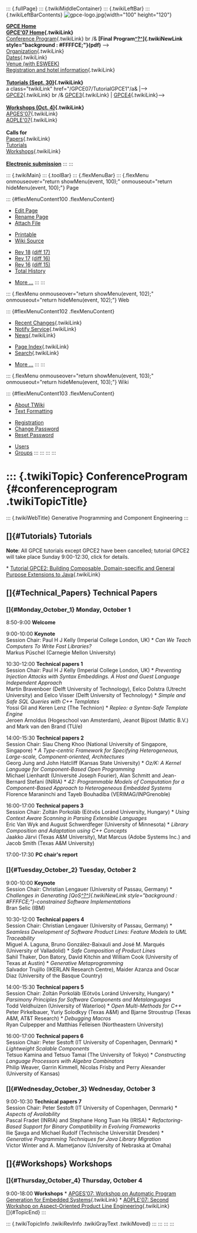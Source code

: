 ::: {.fullPage}
::: {.twikiMiddleContainer}
::: {.twikiLeftBar}
::: {.twikiLeftBarContents}
![gpce-logo.jpg](../pub/GPCE07/WebLeftBar/gpce-logo.jpg){width="100"
height="120"}

**[GPCE Home](http://www.gpce.org/)**\
**[GPCE\'07 Home](WebHome){.twikiLink}**\
[Conference Program](ConferenceProgram){.twikiLink} br /& **[Final
Program[^?^](/edit/GPCE07/PubGPCE07WebHomeGpceProgrampdf?topicparent=GPCE07.ConferenceProgram)]{.twikiNewLink
style="background : #FFFFCE;"}(pdf)** \--\>\
[Organization](ConferenceOrganization){.twikiLink}\
[Dates](ImportantDates){.twikiLink}\
[Venue (with
ESWEEK)](http://www.ida.liu.se/conferences/codes/esweek/venue.shtml)\
[Registration and hotel
information](ConferenceRegistration){.twikiLink}\
\
**[Tutorials (Sept. 30)](GpceTutorials){.twikiLink}**\
a class=\"twikiLink\" href=\"/GPCE07/TutorialGPCE1\"/a& \|\--\>
[GPCE2](TutorialGPCE2){.twikiLink} br /&
[GPCE3](/GPCE07/TutorialGPCE3){.twikiLink} \|
[GPCE4](/GPCE07/TutorialGPCE4){.twikiLink}\--\>\
\
**[Workshops (Oct. 4)](GpceWorkshops){.twikiLink}**\
[APGES\'07](APGES07){.twikiLink}\
[AOPLE\'07](AOPLE07){.twikiLink}\
\
**Calls for**\
[Papers](CallForPapers){.twikiLink}\
[Tutorials](http://resource-aware.org/twiki/bin/view/GPCE07/CallForTutorials)\
[Workshops](CallForWorkshops){.twikiLink}\
\
**[Electronic
submission](http://www.easychair.org/conferences/?conf=GPCE07)**
:::
:::

::: {.twikiMain}
::: {.toolBar}
::: {.flexMenuBar}
::: {.flexMenu onmouseover="return showMenu(event, 100);" onmouseout="return hideMenu(event, 100);"}
Page

::: {#flexMenuContent100 .flexMenuContent}
-   [Edit
    Page](http://www.program-transformation.org/edit/GPCE07/ConferenceProgram?t=1536828007)
-   [Rename
    Page](http://www.program-transformation.org/rename/GPCE07/ConferenceProgram)
-   [Attach
    File](http://www.program-transformation.org/attach/GPCE07/ConferenceProgram)

<!-- -->

-   [Printable](http://www.program-transformation.org/view/GPCE07/ConferenceProgram?skin=print.pattern)
-   [Wiki
    Source](http://www.program-transformation.org/view/GPCE07/ConferenceProgram?skin=text&raw=on&contenttype=text/plain)

<!-- -->

-   [Rev
    18](http://www.program-transformation.org/view/GPCE07/ConferenceProgram?rev=1.18)
    [(diff 17)](http://www.program-transformation.org/rdiff/GPCE07/ConferenceProgram?rev1=1.18&rev2=1.17)
-   [Rev
    17](http://www.program-transformation.org/view/GPCE07/ConferenceProgram?rev=1.17)
    [(diff 16)](http://www.program-transformation.org/rdiff/GPCE07/ConferenceProgram?rev1=1.17&rev2=1.16)
-   [Rev
    16](http://www.program-transformation.org/view/GPCE07/ConferenceProgram?rev=1.16)
    [(diff 15)](http://www.program-transformation.org/rdiff/GPCE07/ConferenceProgram?rev1=1.16&rev2=1.15)
-   [Total
    History](http://www.program-transformation.org/rdiff/GPCE07/ConferenceProgram)

<!-- -->

-   [More
    \...](http://www.program-transformation.org/oops/GPCE07/ConferenceProgram?template=oopsmore&param1=1.18&param2=1.18)
:::
:::

::: {.flexMenu onmouseover="return showMenu(event, 102);" onmouseout="return hideMenu(event, 102);"}
Web

::: {#flexMenuContent102 .flexMenuContent}
-   [Recent Changes](WebChanges){.twikiLink}
-   [Notify Service](WebNotify){.twikiLink}
-   [News](WebNews){.twikiLink}

<!-- -->

-   [Page Index](WebIndex){.twikiLink}
-   [Search](WebSearch){.twikiLink}

<!-- -->

-   [More
    \...](http://www.program-transformation.org/oops/GPCE07/ConferenceProgram?template=oopsmore&param1=1.18&param2=1.18)
:::
:::

::: {.flexMenu onmouseover="return showMenu(event, 103);" onmouseout="return hideMenu(event, 103);"}
Wiki

::: {#flexMenuContent103 .flexMenuContent}
-   [About
    TWiki](http://www.program-transformation.org/view/TWiki/WebHome)
-   [Text
    Formatting](http://www.program-transformation.org/view/TWiki/TextFormattingRules)

<!-- -->

-   [Registration](http://www.program-transformation.org/view/TWiki/TWikiRegistration)
-   [Change
    Password](http://www.program-transformation.org/view/TWiki/ChangePassword)
-   [Reset
    Password](http://www.program-transformation.org/view/TWiki/ResetPassword)

<!-- -->

-   [Users](http://www.program-transformation.org/view/Main/TWikiUsers)
-   [Groups](http://www.program-transformation.org/view/Main/TWikiGroups)
:::
:::
:::
:::

::: {.twikiTopic}
ConferenceProgram {#conferenceprogram .twikiTopicTitle}
=================

::: {.twikiWebTitle}
Generative Programming and Component Engineering
:::

[]{#Tutorials} Tutorials
------------------------

**Note**: All GPCE tutorials except GPCE2 have been cancelled; tutorial
GPCE2 will take place Sunday 9:00-12:30, click for details.

\* [Tutorial GPCE2: Building Composable, Domain-specific and General
Purpose Extensions to Java](TutorialGPCE2){.twikiLink}

[]{#Technical_Papers} Technical Papers
--------------------------------------

### []{#Monday_October_1} Monday, October 1

8:50-9:00 **Welcome**

9:00-10:00 **Keynote**\
Session Chair: Paul H J Kelly (Imperial College London, UK) \* *Can We
Teach Computers To Write Fast Libraries?*\
Markus Püschel (Carnegie Mellon University)

10:30-12:00 **Technical papers 1**\
Session Chair: Paul H J Kelly (Imperial College London, UK) \*
*Preventing Injection Attacks with Syntax Embeddings. A Host and Guest
Language Independent Approach*\
Martin Bravenboer (Delft University of Technology), Eelco Dolstra
(Utrecht University) and Eelco Visser (Delft University of Technology)
\* *Simple and Safe SQL Queries with C++ Templates*\
Yossi Gil and Keren Lenz (The Technion) \* *Repleo: a Syntax-Safe
Template Engine*\
Jeroen Arnoldus (Hogeschool van Amsterdam), Jeanot Bijpost (Mattic B.V.)
and Mark van den Brand (TU/e)

14:00-15:30 **Technical papers 2**\
Session Chair: Siau Cheng Khoo (National University of Singapore,
Singapore) \* *A Type-centric Framework for Specifying Heterogeneous,
Large-scale, Component-oriented, Architectures*\
Georg Jung and John Hatcliff (Kansas State University) \* *Oz/K: A
Kernel Language for Component-Based Open Programming*\
Michael Lienhardt (Université Joseph Fourier), Alan Schmitt and
Jean-Bernard Stefani (INRIA) \* *42: Programmable Models of Computation
for a Component-Based Approach to Heterogeneous Embedded Systems*\
Florence Maraninchi and Tayeb Bouhadiba (VERIMAG/INPGrenoble)

16:00-17:00 **Technical papers 3**\
Session Chair: Zoltán Porkoláb (Eötvös Loránd University, Hungary) \*
*Using Context Aware Scanning in Parsing Extensible Languages*\
Eric Van Wyk and August Schwerdfeger (University of Minnesota) \*
*Library Composition and Adaptation using C++ Concepts*\
Jaakko Järvi (Texas A&M University), Mat Marcus (Adobe Systems Inc.) and
Jacob Smith (Texas A&M University)

17:00-17:30 **PC chair\'s report**

### []{#Tuesday_October_2} Tuesday, October 2

9:00-10:00 **Keynote**\
Session Chair: Christian Lengauer (University of Passau, Germany) \*
*Challenges in Generating
[QoS[^?^](http://www.program-transformation.org/edit/GPCE07/QoS?topicparent=GPCE07.ConferenceProgram)]{.twikiNewLink
style="background : #FFFFCE;"}-constrained Software Implementations*\
Bran Selic (IBM)

10:30-12:00 **Technical papers 4**\
Session Chair: Christian Lengauer (University of Passau, Germany) \*
*Seamless Development of Software Product Lines: Feature Models to UML
Traceability*\
Miguel A. Laguna, Bruno González-Baixauli and José M. Marqués
(University of Valladolid) \* *Safe Composition of Product Lines*\
Sahil Thaker, Don Batory, David Kitchin and William Cook (University of
Texas at Austin) \* *Generative Metaprogramming*\
Salvador Trujillo (IKERLAN Research Centre), Maider Azanza and Oscar
Diaz (University of the Basque Country)

14:00-15:30 **Technical papers 5**\
Session Chair: Zoltán Porkoláb (Eötvös Loránd University, Hungary) \*
*Parsimony Principles for Software Components and Metalanguages*\
Todd Veldhuizen (University of Waterloo) \* *Open Multi-Methods for
C++*\
Peter Pirkelbauer, Yuriy Solodkyy (Texas A&M) and Bjarne Stroustrup
(Texas A&M, AT&T Research) \* *Debugging Macros*\
Ryan Culpepper and Matthias Felleisen (Northeastern University)

16:00-17:00 **Technical papers 6**\
Session Chair: Peter Sestoft (IT University of Copenhagen, Denmark) \*
*Lightweight Scalable Components*\
Tetsuo Kamina and Tetsuo Tamai (The University of Tokyo) \*
*Constructing Language Processors with Algebra Combinators*\
Philip Weaver, Garrin Kimmell, Nicolas Frisby and Perry Alexander
(University of Kansas)

### []{#Wednesday_October_3} Wednesday, October 3

9:00-10:30 **Technical papers 7**\
Session Chair: Peter Sestoft (IT University of Copenhagen, Denmark) \*
*Aspects of Availability*\
Pascal Fradet (INRIA) and Stephane Hong Tuan Ha (IRISA) \*
*Refactoring-Based Support for Binary Compatibility in Evolving
Frameworks*\
Ilie Şavga and Michael Rudolf (Technische Universität Dresden) \*
*Generative Programming Techniques for Java Library Migration*\
Victor Winter and A. Mametjanov (University of Nebraska at Omaha)

[]{#Workshops} Workshops
------------------------

### []{#Thursday_October_4} Thursday, October 4

9:00-18:00 **Workshops** \* [APGES\'07: Workshop on Automatic Program
Generation for Embedded Systems](APGES07){.twikiLink} \* [AOPLE\'07:
Second Workshop on Aspect-Oriented Product Line
Engineering](AOPLE07){.twikiLink}\
[]{#TopicEnd}
:::

::: {.twikiTopicInfo .twikiRevInfo .twikiGrayText .twikiMoved}
:::
:::
:::
:::
